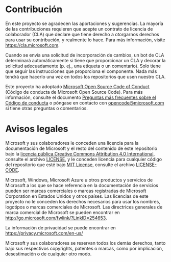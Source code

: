 
# <a name="contributing"></a>Contribución
En este proyecto se agradecen las aportaciones y sugerencias.  La mayoría de las contribuciones requieren que acepte un contrato de licencia de colaborador (CLA) que declare que tiene derecho a otorgarnos derechos para usar su contribución, y realmente lo hace. Para más información, visite https://cla.microsoft.com.

Cuando se envía una solicitud de incorporación de cambios, un bot de CLA determinará automáticamente si tiene que proporcionar un CLA y decorar la solicitud adecuadamente (p. ej., una etiqueta o un comentario). Solo tiene que seguir las instrucciones que proporciona el componente. Nada más tendrá que hacerlo una vez en todos los repositorios que usen nuestro CLA.

Este proyecto ha adoptado [Microsoft Open Source Code of Conduct](https://opensource.microsoft.com/codeofconduct/) (Código de conducta de Microsoft Open Source Code).
Para más información, consulte el documento [Preguntas más frecuentes sobre el Código de conducta](https://opensource.microsoft.com/codeofconduct/faq/) o póngase en contacto con [opencode@microsoft.com](mailto:opencode@microsoft.com) si tiene otras preguntas o comentarios.

# <a name="legal-notices"></a>Avisos legales
Microsoft y sus colaboradores le conceden una licencia para la documentación de Microsoft y el resto del contenido de este repositorio bajo la [licencia pública Creative Commons Attribution 4.0 International](https://creativecommons.org/licenses/by/4.0/legalcode), consulte el archivo [LICENSE](LICENSE.md), y le conceden licencia para cualquier código del repositorio que esté bajo [MIT License](https://opensource.org/licenses/MIT), consulte el archivo [LICENSE-CODE](LICENSE-CODE.md).

Microsoft, Windows, Microsoft Azure u otros productos y servicios de Microsoft a los que se hace referencia en la documentación de servicios pueden ser marcas comerciales o marcas registradas de Microsoft Corporation en Estados Unidos y otros países.
Las licencias de este proyecto no le conceden los derechos necesarios para usar los nombres, logotipos o marcas comerciales de Microsoft.
Las directrices generales de marca comercial de Microsoft se pueden encontrar en http://go.microsoft.com/fwlink/?LinkID=254653.

La información de privacidad se puede encontrar en https://privacy.microsoft.com/en-us/

Microsoft y sus colaboradores se reservan todos los demás derechos, tanto bajo sus respectivos copyrights, patentes o marcas, como por implicación, desestimación o de cualquier otro modo.

